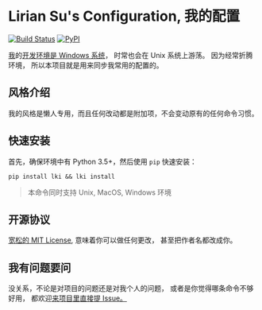 # Lirian Su's Configuration, 我的配置

[![Build Status][badge-build]][github] [![PyPI][badge-pypi]][pypi]

[我][me]的[开发环境是 Windows 系统][win-env]，
时常也会在 Unix 系统上游荡。
因为经常折腾环境，
所以本项目就是用来同步我常用的配置的。


## 风格介绍

我的风格是懒人专用，而且任何改动都是附加项，不会变动原有的任何命令习惯。


## 快速安装

首先，确保环境中有 Python 3.5+，然后使用 `pip` 快速安装：

```
pip install lki && lki install
```

> 本命令同时支持 Unix, MacOS, Windows 环境


## 开源协议

[宽松的 MIT License][license],
意味着你可以做任何更改，
甚至把作者名都改成你。


## 我有问题要问

没关系，不论是对项目的问题还是对我个人的问题，
或者是你觉得哪条命令不够好用，
都欢迎[来项目里直接提 Issue。][issue]


[badge-pypi]: https://img.shields.io/pypi/v/lki.svg
[badge-build]: https://github.com/LKI/LKI/workflows/Build/badge.svg
[issue]: https://github.com/LKI/LKI/issues/new
[license]: https://github.com/LKI/LKI/blob/master/LICENSE
[me]: https://www.liriansu.com/about
[pypi]: https://pypi.python.org/pypi/lki
[github]: https://github.com/LKI/LKI
[win-env]: https://www.liriansu.com/windows-dev-env
